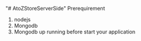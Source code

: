 "# AtoZStoreServerSide" 
Prerequirement
1. nodejs 
2. Mongodb 
3. Mongodb up running before start your application


